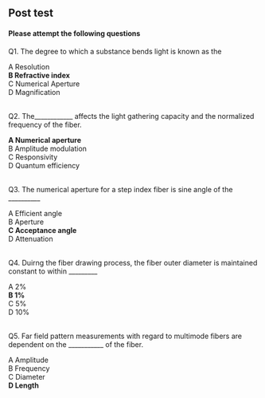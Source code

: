 ## Post test
#### Please attempt the following questions


Q1. The degree to which a substance bends light is known as the<br>

A   Resolution   
<b>B   Refractive index</b>  
C   Numerical Aperture  
D   Magnification  
<br>

Q2. The\_\_\_\_\_\_\_\_\_\_\_\_ affects the light gathering capacity and the normalized frequency of the fiber.<br>

<b>A   Numerical aperture</b>  
B   Amplitude modulation  
C   Responsivity  
D   Quantum efficiency  
<br>

Q3. The numerical aperture for a step index fiber is sine angle of the \_\_\_\_\_\_\_\_\_\_<br>
  
A   Efficient angle  
B   Aperture  
<b>C   Acceptance angle</b>  
D   Attenuation  
<br>

Q4. Duirng the fiber drawing process, the fiber outer diameter is maintained constant to within \_\_\_\_\_\_\_\_\_<br>
 
A   2%<br>
<b>B   1%</b>  
C   5%  
D   10%  <br><br>


Q5. Far field pattern measurements with regard to multimode fibers are dependent on the \_\_\_\_\_\_\_\_\_\_\_ of the fiber.<br>

A   Amplitude<br>
B   Frequency  
C   Diameter  
<b>D   Length</b>  <br>



